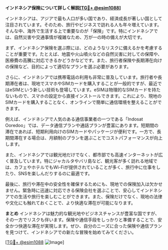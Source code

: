 **インドネシア保険について詳しく解説[[TG💪+ @esim1088](https://t.me/s/esim1088)]**

インドネシアは、アジアで最も人口が多い国であり、経済成長が著しい国として注目されています。そのため、旅行やビジネスで訪れる人も年々増えています。そんな中、海外で生活する上で重要なのが「保険」です。特にインドネシアでは、自然災害や交通事情が複雑なため、万が一の時の備えが大切です。

まず、インドネシア保険を選ぶ際には、どのようなリスクに備えるかを考慮することが重要です。たとえば、地震や火山噴火などの自然災害に対しての保障や、医療費の高騰に対応できるかどうかなどです。また、旅行者保険や長期滞在向けの保険など、目的によって適切なプランを選ぶ必要があります。

さらに、インドネシアでは携帯電話の利用も非常に普及しています。旅行者や長期滞在者は、現地でスマホやSIMカードを購入することが一般的ですが、最近ではeSIMという新しい技術も登場しています。eSIMは物理的なSIMカードを持たないもので、スマホの設定から直接インストールできます。これにより、現地のSIMカードを購入することなく、オンラインで簡単に通信環境を整えることができます。

例えば、インドネシアで人気のある通信事業者の一つである「Indosat Ooredoo」では、データ通信プランや通話プランが豊富にあります。短期間の滞在であれば、短期利用向けのSIMカードやパッケージが便利です。一方で、長期間滞在する場合は、月額制のプランを選ぶことでコストパフォーマンスが向上します。

また、インドネシアでは観光地だけでなく、都市部でも高速インターネットが広く普及しています。特にジャカルタやバリ島など、観光客が多く訪れる地域では、カフェやホテルでもWi-Fiが提供されていることが多く、旅行中に仕事をしたり、SNSを楽しんだりするのに最適です。

最後に、旅行や滞在中の安全性を確保するためにも、現地での保険加入は欠かせません。緊急時に迅速に対応できる保険会社を選ぶことで、安心してインドネシアでの生活や旅行を楽しむことができます。また、保険だけでなく、現地の法律や文化にも触れておくことで、より快適な滞在が可能になります。

**まとめ**
インドネシアは魅力的な観光地やビジネスチャンスが豊富な国ですが、その一方でリスクも伴います。保険や通信手段をしっかりと準備することで、安全かつ快適な滞在が実現します。ぜひ、自分のニーズに合った保険や通信プランを見つけて、インドネシアでの新たな冒険を始めてみてください。

[[TG💪+ @esim1088](https://t.me/s/esim1088) ![Image](https://i.postimg.cc/Y0z9fWf4/image.png)]